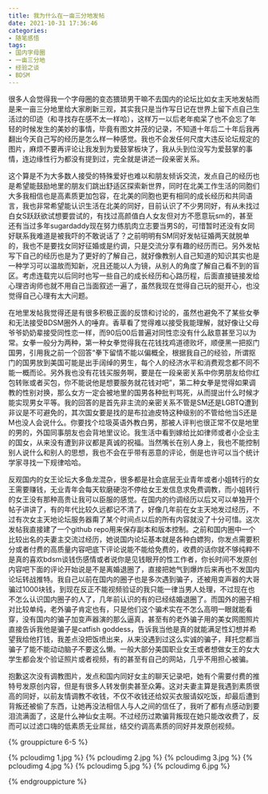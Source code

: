 ```yaml
---
title: 我为什么在一亩三分地发帖
date: 2021-10-31 17:36:46
categories:
- 随笔感悟
tags:
- 国内字母圈
- 一亩三分地
- 经验之谈
- BDSM
---
```


很多人会觉得我一个字母圈的变态猥琐男干嘛不去国内的论坛比如女主天地发帖而是来一亩三分地里给大家刷新三观，其实我只是当作写日记在世界上留下点自己生活过的印迹（和寻找存在感不太一样哈），这样万一以后老年痴呆了也不会忘了年轻的时候发生的美妙的事情，毕竟有图文并茂的记录，不知道十年后二十年后我再翻出今天自己写的经历是怎么样一种感觉。我也不会发任何尺度大违反论坛规定的图片，麻烦不要再评论让我发到为爱鼓掌板块了，我从头到位没写为爱鼓掌的事情，连边缘性行为都没有提到过，完全就是讲述一段亲密关系。

<!-- more -->

这个算是不为大多数人接受的特殊爱好也难以和朋友倾诉交流，发点自己的经历也是希望能鼓励地里的朋友们跳出舒适区探索新世界，同时在北美工作生活的同胞们大多我相信也是高素质更加包容，在北美的同胞也更有相同的成长经历和共同语言，我也非常希望能认识生活在北美的同好，目前认识了不少男同好，有从未找过白女S跃跃欲试想要尝试的，有找过高颜值白人女友但对方不愿意玩sm的，甚至还有当过多年sugardaddy现在努力练肌肉立志要当男S的，可惜暂时还没有女同好联系我难道是被我吓的不敢说话了？之前明明有SM同好发帖征婚两天就脱单的，我也不是要找女同好征婚或是约调，只是交流分享有趣的经历而已。另外发帖写下自己的经历也是为了更好的了解自己，就好像教别人自己知道的知识其实也是一种学习可以温故而知新，况且还能以人为镜，从别人的角度了解自己看不到的盲区。考虑连载完以后同时也写一些自己的成长经历和心路历程，后面直接链接发给心理咨询师也就不用自己当面叙述一遍了，虽然我现在觉得自己玩的挺开心，也没觉得自己心理有太大问题。

在地里发帖我觉得还是有很多积极正面的反馈和讨论的，虽然也避免不了某些女拳和无法接受BDSM圈外人的唾弃。香草看了觉得难以接受我能理解，就好像让父母爷爷奶奶辈接受同性恋一样，而90后00后普遍对同性恋没有什么敌意甚至习以为常。女拳一般分为两种，第一种女拳觉得我在花钱找鸡道德败坏，顺便黑一把抠门国男，引用我之前一个回答“拳下留情不能以偏概全，根据我自己的经验，所谓抠门的国男放到美国可能是出手阔绰的男生，每个人的经济水平和消费观念都不同不能一概而论。另外我也没有花钱买服务啊，要是在一段亲密关系中你男朋友给你红包转账或者买包，你不能说他是想要服务就花钱对吧”，第二种女拳是觉得如果调教的性别对换，那么女方一定会被地里的国男各种批判骂死，从而提出什么时候才能实现男女平等。我的回答的是首先非主流的亲密关系不管是SM还是LGBTQ遭到非议是不可避免的，其次国女要是找的是布拉迪皮特这种级别的不管给他当S还是M也没人会说什么。你要找个垃圾英语外教白男，那被人评判也很正常不仅是地里的男的，外国同事朋友也会背地里议论。我生活中看到嫁给比如律师或者小企业主的国女，从来没有遭到非议都是真诚的祝福。当然嘴长在别人身上，我也不能控制别人说什么和别人的思想，我也不会在乎带有恶意的评论，倒是也许可以当个统计学家寻找一下规律哈哈。

反观国内的女王论坛大多鱼龙混杂，很多都是社会底层无业青年或者小姐转行的女王需要赚钱，无业青年会每天软磨硬泡不停给女王发信息求免费调教，而小姐转行的女王没有那种高贵让我可以臣服的感觉。在国内的约调经历以后又可以单独开个帖子讲讲了，有的年代比较久远都记不清了，好像几年前在女主天地发过经历，不过有次女主天地论坛服务器甭了某个时间点以后的所有内容就没了十分可惜。这次发帖我直接建了一个github repo用来保存副本和版本控制。之前和国内圈中一个比较出名的夫妻主交流过经历，她说国内论坛基本就是各种白嫖狗，你发点需要积分或者付费的高质量内容吧底下评论说能不能给免费的，收费的话你就不够纯粹不是真的喜欢bdsm谈钱伤感情或者说你是见钱眼开的性工作者，你长时间不发原创内容吧下面的评论开始说是不是离婚退圈了，直接把她气到爆炸后来再也不发国内论坛转战推特。我自己以前在国内的圈子也是多次遇到骗子，还被用变声器的大哥骗过1000块钱，到现在反正不能视频验证的我只能一律当男人处理，不过现在也不怎么认识国内圈子的人了，几年前认识的有的已经结婚退圈了。而国外的圈子相对比较单纯，老外骗子肯定也有，只是他们这个骗术实在不怎么高明一眼就能看穿，没有国内的骗子加变声器演的那么逼真，甚至有的老外骗子用的美女网图照片直接告诉我他是骗子是catfish goddess，告诉我当他是真的就能满足性幻想并希望我给他打钱，我差点没把饭喷出来，从来没遇到过这么实诚的骗子，拜托您都当骗子了能不能动动脑子不要这么懒。一般大部分美国职业女王或者想做女王的女大学生都会发个验证照片或者视频，有的甚至有自己的网站，几乎不用担心被骗。

抱歉这次没有调教图片，发点和国内同好女主的聊天记录吧，她有个需要付费的推特号发原创内容，但是有很多人转发倒卖甚至众筹。这对夫妻主算是我遇到素质很高的同好，以前友情调教不收钱，不仅不收钱还给奴买衣服请奴吃饭，却最后遭到背叛还被偷了东西，让她再没法相信人与人之间的信任了，我听了都有点感动到要泪流满面了，这是什么神仙女主啊。不过经历过欺骗背叛现在她只能改收费了，反而可以过滤口嗨的低素质无业屌丝，结交约调高素质的同好并发原创视频。



{% grouppicture 6-5 %}

{% pcloudimg 1.jpg %}
{% pcloudimg 2.jpg %}
{% pcloudimg 3.jpg %}
{% pcloudimg 4.jpg %}
{% pcloudimg 5.jpg %}
{% pcloudimg 6.jpg %}

{% endgrouppicture %}
